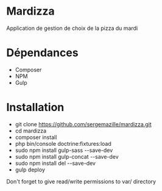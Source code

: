 Mardizza
========

Application de gestion de choix de la pizza du mardi

# Dépendances
- Composer
- NPM
- Gulp

# Installation
- git clone https://github.com/sergemazille/mardizza.git
- cd mardizza
- composer install
- php bin/console doctrine:fixtures:load
- sudo npm install gulp-sass --save-dev
- sudo npm install gulp-concat --save-dev
- sudo npm install del --save-dev
- gulp deploy

Don't forget to give read/write permissions to var/ directory